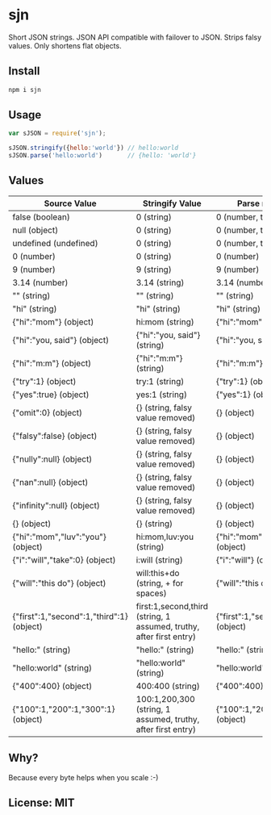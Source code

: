 # sjn

Short JSON strings. JSON API compatible with failover to JSON. Strips falsy values. Only shortens flat objects.

## Install

```sh
npm i sjn
```

## Usage

```javascript
var sJSON = require('sjn');

sJSON.stringify({hello:'world'}) // hello:world
sJSON.parse('hello:world')       // {hello: 'world'}
```

## Values

Source Value | Stringify Value | Parse return Value
--- | --- | ---
false (boolean) | 0 (string) | 0 (number, truthy false)
null (object) | 0 (string) | 0 (number, truthy false)
undefined (undefined) | 0 (string) | 0 (number, truthy false)
0 (number) | 0 (string) | 0 (number)
9 (number) | 9 (string) | 9 (number)
3.14 (number) | 3.14 (string) | 3.14 (number)
"" (string) | "" (string) | "" (string)
"hi" (string) | "hi" (string) | "hi" (string)
{"hi":"mom"} (object) | hi:mom (string) | {"hi":"mom"} (object)
{"hi":"you, said"} (object) | {"hi":"you, said"} (string) | {"hi":"you, said"} (object)
{"hi":"m:m"} (object) | {"hi":"m:m"} (string) | {"hi":"m:m"} (object)
{"try":1} (object) | try:1 (string) | {"try":1} (object)
{"yes":true} (object) | yes:1 (string) | {"yes":1} (object)
{"omit":0} (object) | {} (string, falsy value removed) | {} (object)
{"falsy":false} (object) | {} (string, falsy value removed) | {} (object)
{"nully":null} (object) | {} (string, falsy value removed) | {} (object)
{"nan":null} (object) | {} (string, falsy value removed) | {} (object)
{"infinity":null} (object) | {} (string, falsy value removed) | {} (object)
{} (object) | {} (string) | {} (object)
{"hi":"mom","luv":"you"} (object) | hi:mom,luv:you (string) | {"hi":"mom","luv":"you"} (object)
{"i":"will","take":0} (object) | i:will (string) | {"i":"will"} (object)
{"will":"this do"} (object) | will:this+do (string, + for spaces) | {"will":"this do"} (object)
{"first":1,"second":1,"third":1} (object) | first:1,second,third (string, 1 assumed, truthy, after first entry) | {"first":1,"second":1,"third":1} (object)
"hello:" (string) | "hello:" (string) | "hello:" (string)
"hello:world" (string) | "hello:world" (string) | "hello:world" (string)
{"400":400} (object) | 400:400 (string) | {"400":400} (object)
{"100":1,"200":1,"300":1} (object) | 100:1,200,300 (string, 1 assumed, truthy, after first entry) | {"100":1,"200":1,"300":1} (object)

## Why?

Because every byte helps when you scale :-)

## License: MIT
